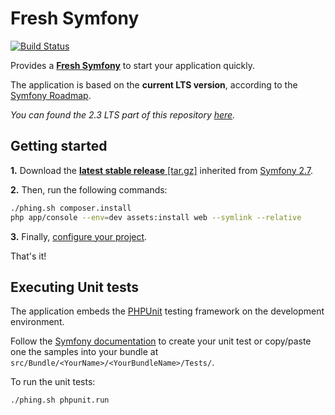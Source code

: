 Fresh Symfony
=============
[![Build Status](https://magnum-ci.com/status/b9d4cccf813ad43c794cbb822e8f2f9c.png?branch=develop)](https://magnum-ci.com/public/6c526f21990a8688e44d/builds)

Provides a [**Fresh Symfony**][1] to start your application quickly.

The application is based on the **current LTS version**, according to the [Symfony Roadmap][4].

*You can found the 2.3 LTS part of this repository [here][8].*

Getting started
---------------
**1.** Download the [**latest stable release** [tar.gz]][2] inherited from [Symfony 2.7][3].

**2.** Then, run the following commands:
```bash
./phing.sh composer.install
php app/console --env=dev assets:install web --symlink --relative
```

**3.** Finally, [configure your project][7].

That's it!

Executing Unit tests
--------------------

The application embeds the [PHPUnit][5] testing framework on the development environment.

Follow the [Symfony documentation][6] to create your unit test or copy/paste one the samples into your bundle at `src/Bundle/<YourName>/<YourBundleName>/Tests/`.

To run the unit tests:
```bash
./phing.sh phpunit.run
```


  [1]: https://bitbucket.org/kmelia/fresh-symfony "Fresh Symfony"
  [2]: https://bitbucket.org/kmelia/fresh-symfony/get/2.7_LTS-0.2.tar.gz "Latest stable release of Fresh Symfony"
  [3]: https://github.com/symfony/symfony-standard/tree/2.7 "The current LTS version is 2.7"
  [4]: https://symfony.com/roadmap "Symfony roadmap"
  [5]: https://phpunit.de/manual/current/en/ "4.x release"
  [6]: https://symfony.com/fr/doc/current/book/testing.html "Symfony documentation"
  [7]: https://bitbucket.org/kmelia/fresh-symfony/src/master/CONFIGURE.md "Fresh Symfony documentation"
  [8]: https://bitbucket.org/kmelia/fresh-symfony/src/release/2.3_LTS/README.md "Fresh Symfony 2.3 LTS"
